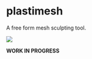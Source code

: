 plastimesh
==========
A free form mesh sculpting tool.

<img src="img/plastimesh.gif">

**WORK IN PROGRESS**

